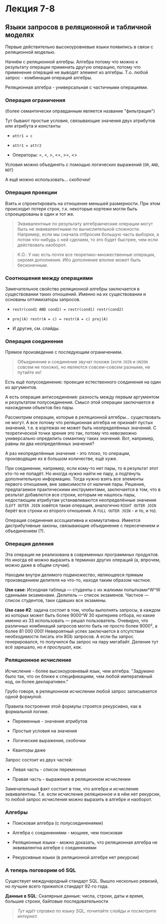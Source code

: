Лекция 7-8
==========

Языки запросов в реляционной и табличной моделях
------------------------------------------------

Первые действительно высокоуровневые языки появились в связи с реляционной
моделью.

Начнём с реляционной алгебры. Алгебра потому что можно к результату операции
применить другую операцию, потому что применение операций не выводят элемент из
алгебры. Т.о. любой запрос - комбинация операций алгебры.

Реляционная алгебра - универсальная с частичными операциями.



### Операция ограничения

(более семантически оправданным является название "фильтрация")

Тут бывают простые условия, связывающие значения двух атрибутов или атрибута и
константы

-   `attr1 = c`

-   `attr1 = attr2`

-   Операторы: =, <, >, <=, >=, <>

Условия можно объединять с помощью логических выражений (`OR`, `AND`, `NOT`)

А ещё можно использовать... скобочки!



### Операция проекции

Взять и спроектировать на отношение меньшей размерности. При этом происходит
потеря строк, т.к. некоторые кортежи могли быть спроецированы в один и тот же.



>   Эквивалентные по результату алгебраические операции могут быть не
>   эквивалентными по вычислительной сложности. Например, если мы сначала
>   отбросим большую часть выборки, а потом что-нибудь с ней сделаем, то это
>   будет быстрее, чем если действовать наоборот.



>   К.О.: У нас есть почти все теоретико-множественные операции, окромя
>   дополнения. Ибо дополнение вполне может быть бесконечным.



### Соотношения между операциями

Замечательное свойство реляционной алгебры заключается в существовании таких
отношений. Именно на их существовании и основаны оптимизаторы запросов.

-   `restr(cond1 AND cond2) = restr(cond1) restr(cond2)`

-   `proj(A) restr(A = c) = restr(A = c) proj(A)`

-   И другие, см. слайды.



### Операция соединения

Прямое произведение с последующим ограничением.

>   Объединение и соединение звучат похоже (хотя `JOIN` и `UNION` совсем не
>   похожи), но являются совсем-совсем разными, не путайте их!

Есть ещё полусоединение: проекция естественного соединения на один из
аргументов.

А есть операция антисоединения: разность между первым аргументом и результатом
полусоединения. Смысл этой операции заключается в нахождении объектов без пары.



Рассмотрим операции, которые в реляционной алгебры... существовать не могут. А
все потому что реляционная алгебра не признаёт пустых значений, т.е. в кортежах
не может быть неопределённых значений. С теоретической точки зрения это так,
потому что невозможно универсально определить семантику таких значений. Вот,
например, равны ли два неопределённых значения?

А раз неопределённые значения - это плохо, то операции, производящие их в
большом количестве, ещё хуже.

При соединении, например, если кому-то нет пары, то в результат этот кто-то не
попадёт. Но иногда нужно найти не пару, а подтянуть дополнительную информацию.
Тогда нужно взять все элементы первого отношения, вне зависимости от наличия
пары. Решение, предлагаемое практическими инструментами, заключается в том, что
в резльтат добавлются все строки, которым не нашлось пары, недостающим атрибутам
устанавливаются неопределённые значения (`LEFT OUTER JOIN` зовётся такая
операция, аналогично `RIGHT OUTER JOIN` берёт все строки из второго отношения. А
`FULL OUTER JOIN` - и то, и то).

Операция соединения ассоциативна и коммутативна. Имеется дистрибутивные законы,
связывающие объединение с пересечением и объединением (?).



### Операция деления

Эта операция не реализована в современных программных продуктов. Но иногда её
можно выразить в терминах других операций (а, впрочем, можно даже в общем
случае).

Находим внутри делимого подмножество, являющееся прямым произведением делителя
на что-то, находя таким образом частное.

**Use case**: Исходная таблица — студенты c их жалкими попытками^W^W
сданными экзаменами. Делитель — список экзаменов. Частное — список студентов,
таки сдавших все экзамены.

**Use case #2**: задача состоит в том, чтобы выполнять запросы, в каждом из
которых может быть более 9000^W 30 критериев отбора, но какие именно из 33
использовать — решал пользователь. Очевидно, что различных комбинаций запросов
могло быть не просто более 9000², а более 81 000 000! Невероятный успех
заключается в отсутствии необходимости писать эти 8Gb запросов. А если бы запрос
генерировался, то получился бы запрос на пару мегабайт. Деление тут всё
зарешало, но *я прослушал, как*.



### Реляционное исчисление

Исчисление - более высокоуровневый язык, чем алгебра. "Задумано было так, что он
ближе к спецификациям, чем любой императивный код, он более декларативен."

Грубо говоря, в реляционном исчислении любой запрос записывается одной формулой.

Правила построения этой формулы строятся рекурсивно, как в формальной логике.

-   Переменные - значения атрибутов

-   Простые условия на значения

-   Логические выражения, скобочки

-   Кванторы даже



Запрос состоит из двух частей:

-   Левая часть - список переменных

-   Правая часть - выражение в реляционном исчислении

Замечательный факт состоит в том, что алгебра и исчисление эквивалентны. Т.е.
если исчисление реляционное и в нём нет рекурсии, то любой запрос исчисления
можно выразить в алгебре и наоборот.



### Алгебры

-   Поисковая алгебра (с полусоединениями)

-   Алгебра с соединениями - мощнее, чем поисковая

-   Реляционные языки - можно доказать, что реляционная алгебра не эквивалентна
    алгебре с соединениями

-   Рекурсивные языки (в реляционной алгебре нет рекурсии)



### А теперь поговорим об SQL

Существует международный стандарт SQL. Вышло несколько ревизий, но лучшее всего
прижился стандарт 92-го года.

**Данные в SQL**: Скалярные данные: числа, строки, даты и время, большие строки,
байтовые последовательности



>   *Тут идёт справка по языку SQL, почитайте слайды и посмотрите интернет.*
